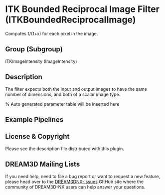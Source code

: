 # ITK Bounded Reciprocal Image Filter (ITKBoundedReciprocalImage)

Computes 1/(1+x) for each pixel in the image.

## Group (Subgroup)

ITKImageIntensity (ImageIntensity)

## Description

The filter expects both the input and output images to have the same number of dimensions, and both of a scalar image type.

% Auto generated parameter table will be inserted here

## Example Pipelines

## License & Copyright

Please see the description file distributed with this plugin.

## DREAM3D Mailing Lists

If you need help, need to file a bug report or want to request a new feature, please head over to the [DREAM3DNX-Issues](https://github.com/BlueQuartzSoftware/DREAM3DNX-Issues/discussions) GItHub site where the community of DREAM3D-NX users can help answer your questions.
